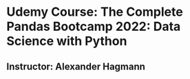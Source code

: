 # Udemy Course: The Complete Pandas Bootcamp 2022: Data Science with Python
## Instructor: Alexander Hagmann

